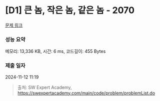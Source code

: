 # [D1] 큰 놈, 작은 놈, 같은 놈 - 2070 

[문제 링크](https://swexpertacademy.com/main/code/problem/problemDetail.do?contestProbId=AV5QQ6qqA40DFAUq) 

### 성능 요약

메모리: 13,336 KB, 시간: 6 ms, 코드길이: 455 Bytes

### 제출 일자

2024-11-12 11:19



> 출처: SW Expert Academy, https://swexpertacademy.com/main/code/problem/problemList.do